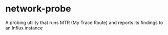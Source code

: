# network-probe
A probing utility that runs MTR (My Trace Route) and reports its findings to an Influx instance
